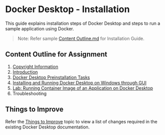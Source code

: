 # Docker Desktop - Installation
This guide explains installation steps of Docker Desktop and steps to run a sample application using Docker.
> Note: Refer sample [Content Outline.md](./Content_Outline.md) for Installation Guide.
## Content Outline for Assignment
1. [Copyright Information](./copyright.md)
2. [Introduction](./Introduction.md)
4. [Docker Desktop Preinstallation Tasks](./Preinstallation.md)
5. [Installing and Running Docker Desktop on Windows through GUI](./Installation.md)
6. [Lab: Running Container Image of an Application on Docker Desktop](./Lab-run.md)
7. Troubleshooting


## Things to Improve
 Refer the [Things to Improve](./Things-to-Improve.md) topic to view a list of changes required in the existing Docker Desktop documentation.

